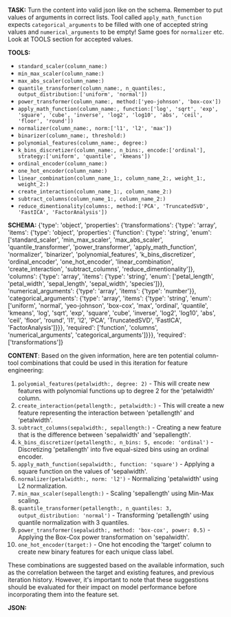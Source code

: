 **TASK:**
Turn the content into valid json like on the schema.
Remember to put values of arguments in correct lists.
Tool called `apply_math_function` expects `categorical_arguments` to be filled with one of accepted string values and `numerical_arguments` to be empty! Same goes for `normalizer` etc. Look at TOOLS section for accepted values.

**TOOLS:**
- `standard_scaler(column_name:)`
- `min_max_scaler(column_name:)`
- `max_abs_scaler(column_name:)`
- `quantile_transformer(column_name:, n_quantiles:, output_distribution:['uniform', 'normal'])`
- `power_transformer(column_name:, method:['yeo-johnson', 'box-cox'])`
- `apply_math_function(column_name:, function:['log', 'sqrt', 'exp', 'square', 'cube', 'inverse', 'log2', 'log10', 'abs', 'ceil', 'floor', 'round'])`
- `normalizer(column_name:, norm:['l1', 'l2', 'max'])`
- `binarizer(column_name:, threshold:)`
- `polynomial_features(column_name:, degree:)`
- `k_bins_discretizer(column_name:, n_bins:, encode:['ordinal'], strategy:['uniform', 'quantile', 'kmeans'])`
- `ordinal_encoder(column_name:)`
- `one_hot_encoder(column_name:)`
- `linear_combination(column_name_1:, column_name_2:, weight_1:, weight_2:)`
- `create_interaction(column_name_1:, column_name_2:)`
- `subtract_columns(column_name_1:, column_name_2:)`
- `reduce_dimentionality(columns:, method:['PCA', 'TruncatedSVD', 'FastICA', 'FactorAnalysis'])`

**SCHEMA:**
{'type': 'object', 'properties': {'transformations': {'type': 'array', 'items': {'type': 'object', 'properties': {'function': {'type': 'string', 'enum': ['standard_scaler', 'min_max_scaler', 'max_abs_scaler', 'quantile_transformer', 'power_transformer', 'apply_math_function', 'normalizer', 'binarizer', 'polynomial_features', 'k_bins_discretizer', 'ordinal_encoder', 'one_hot_encoder', 'linear_combination', 'create_interaction', 'subtract_columns', 'reduce_dimentionality']}, 'columns': {'type': 'array', 'items': {'type': 'string', 'enum': ['petal_length', 'petal_width', 'sepal_length', 'sepal_width', 'species']}}, 'numerical_arguments': {'type': 'array', 'items': {'type': 'number'}}, 'categorical_arguments': {'type': 'array', 'items': {'type': 'string', 'enum': ['uniform', 'normal', 'yeo-johnson', 'box-cox', 'max', 'ordinal', 'quantile', 'kmeans', 'log', 'sqrt', 'exp', 'square', 'cube', 'inverse', 'log2', 'log10', 'abs', 'ceil', 'floor', 'round', 'l1', 'l2', 'PCA', 'TruncatedSVD', 'FastICA', 'FactorAnalysis']}}}, 'required': ['function', 'columns', 'numerical_arguments', 'categorical_arguments']}}}, 'required': ['transformations']}

**CONTENT**:
 Based on the given information, here are ten potential column-tool combinations that could be used in this iteration for feature engineering:

1. `polyomial_features(petalwidth:, degree: 2)` - This will create new features with polynomial functions up to degree 2 for the 'petalwidth' column.
2. `create_interaction(petallength:, petalwidth:)` - This will create a new feature representing the interaction between 'petallength' and 'petalwidth'.
3. `subtract_columns(sepalwidth:, sepallength:)` - Creating a new feature that is the difference between 'sepalwidth' and 'sepallength'.
4. `k_bins_discretizer(petallength:, n_bins: 5, encode: 'ordinal')` - Discretizing 'petallength' into five equal-sized bins using an ordinal encoder.
5. `apply_math_function(sepalwidth:, function: 'square')` - Applying a square function on the values of 'sepalwidth'.
6. `normalizer(petalwidth:, norm: 'l2')` - Normalizing 'petalwidth' using L2 normalization.
7. `min_max_scaler(sepallength:)` - Scaling 'sepallength' using Min-Max scaling.
8. `quantile_transformer(petallength:, n_quantiles: 3, output_distribution: 'normal')` - Transforming 'petallength' using quantile normalization with 3 quantiles.
9. `power_transformer(sepalwidth:, method: 'box-cox', power: 0.5)` - Applying the Box-Cox power transformation on 'sepalwidth'.
10. `one_hot_encoder(target:)` - One hot encoding the 'target' column to create new binary features for each unique class label.

These combinations are suggested based on the available information, such as the correlation between the target and existing features, and previous iteration history. However, it's important to note that these suggestions should be evaluated for their impact on model performance before incorporating them into the feature set.

**JSON:**
